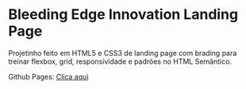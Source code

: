 # Bleeding Edge Innovation Landing Page

Projetinho feito em HTML5 e CSS3 de landing page com brading para treinar flexbox, grid, responsividade e padrões no HTML Semântico.    

Github Pages: <a href="https//:google.com">Clica aqui</a>